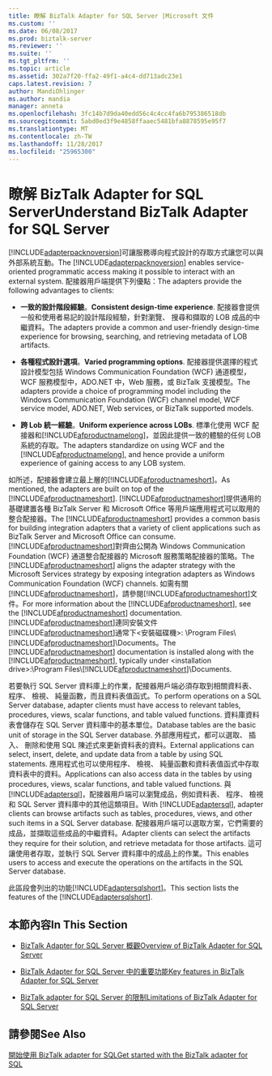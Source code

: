 ```yaml
---
title: 瞭解 BizTalk Adapter for SQL Server |Microsoft 文件
ms.custom: ''
ms.date: 06/08/2017
ms.prod: biztalk-server
ms.reviewer: ''
ms.suite: ''
ms.tgt_pltfrm: ''
ms.topic: article
ms.assetid: 302a7f20-ffa2-49f1-a4c4-dd713adc23e1
caps.latest.revision: 7
author: MandiOhlinger
ms.author: mandia
manager: anneta
ms.openlocfilehash: 3fc14b7d9da40edd56c4c4cc4fa6b795386518db
ms.sourcegitcommit: 5abd0ed3f9e4858ffaaec5481bfa8878595e95f7
ms.translationtype: MT
ms.contentlocale: zh-TW
ms.lasthandoff: 11/28/2017
ms.locfileid: "25965300"
---
```

# <a name="understand-biztalk-adapter-for-sql-server"></a><span data-ttu-id="fb225-102">瞭解 BizTalk Adapter for SQL Server</span><span class="sxs-lookup"><span data-stu-id="fb225-102">Understand BizTalk Adapter for SQL Server</span></span>
<span data-ttu-id="fb225-103">[!INCLUDE[adapterpacknoversion](../../includes/adapterpacknoversion-md.md)]可讓服務導向程式設計的存取方式讓您可以與外部系統互動。</span><span class="sxs-lookup"><span data-stu-id="fb225-103">The [!INCLUDE[adapterpacknoversion](../../includes/adapterpacknoversion-md.md)] enables service-oriented programmatic access making it possible to interact with an external system.</span></span> <span data-ttu-id="fb225-104">配接器用戶端提供下列優點：</span><span class="sxs-lookup"><span data-stu-id="fb225-104">The adapters provide the following advantages to clients:</span></span>  
  
-   <span data-ttu-id="fb225-105">**一致的設計階段經驗**。</span><span class="sxs-lookup"><span data-stu-id="fb225-105">**Consistent design-time experience**.</span></span> <span data-ttu-id="fb225-106">配接器會提供一般和使用者易記的設計階段經驗，針對瀏覽、 搜尋和擷取的 LOB 成品的中繼資料。</span><span class="sxs-lookup"><span data-stu-id="fb225-106">The adapters provide a common and user-friendly design-time experience for browsing, searching, and retrieving metadata of LOB artifacts.</span></span>  
  
-   <span data-ttu-id="fb225-107">**各種程式設計選項**。</span><span class="sxs-lookup"><span data-stu-id="fb225-107">**Varied programming options**.</span></span> <span data-ttu-id="fb225-108">配接器提供選擇的程式設計模型包括 Windows Communication Foundation (WCF) 通道模型，WCF 服務模型中，ADO.NET 中，Web 服務，或 BizTalk 支援模型。</span><span class="sxs-lookup"><span data-stu-id="fb225-108">The adapters provide a choice of programming model including the Windows Communication Foundation (WCF) channel model, WCF service model, ADO.NET, Web services, or BizTalk supported models.</span></span>  
  
-   <span data-ttu-id="fb225-109">**跨 Lob 統一經驗**。</span><span class="sxs-lookup"><span data-stu-id="fb225-109">**Uniform experience across LOBs**.</span></span> <span data-ttu-id="fb225-110">標準化使用 WCF 配接器和[!INCLUDE[afproductnamelong](../../includes/afproductnamelong-md.md)]，並因此提供一致的體驗的任何 LOB 系統的存取。</span><span class="sxs-lookup"><span data-stu-id="fb225-110">The adapters standardize on using WCF and the [!INCLUDE[afproductnamelong](../../includes/afproductnamelong-md.md)], and hence provide a uniform experience of gaining access to any LOB system.</span></span>  
  
 <span data-ttu-id="fb225-111">如所述，配接器會建立最上層的[!INCLUDE[afproductnameshort](../../includes/afproductnameshort-md.md)]。</span><span class="sxs-lookup"><span data-stu-id="fb225-111">As mentioned, the adapters are built on top of the [!INCLUDE[afproductnameshort](../../includes/afproductnameshort-md.md)].</span></span> <span data-ttu-id="fb225-112">[!INCLUDE[afproductnameshort](../../includes/afproductnameshort-md.md)]提供通用的基礎建置各種 BizTalk Server 和 Microsoft Office 等用戶端應用程式可以取用的整合配接器。</span><span class="sxs-lookup"><span data-stu-id="fb225-112">The [!INCLUDE[afproductnameshort](../../includes/afproductnameshort-md.md)] provides a common basis for building integration adapters that a variety of client applications such as BizTalk Server and Microsoft Office can consume.</span></span> <span data-ttu-id="fb225-113">[!INCLUDE[afproductnameshort](../../includes/afproductnameshort-md.md)]對齊由公開為 Windows Communication Foundation (WCF) 通道整合配接器的 Microsoft 服務策略配接器的策略。</span><span class="sxs-lookup"><span data-stu-id="fb225-113">The [!INCLUDE[afproductnameshort](../../includes/afproductnameshort-md.md)] aligns the adapter strategy with the Microsoft Services strategy by exposing integration adapters as Windows Communication Foundation (WCF) channels.</span></span> <span data-ttu-id="fb225-114">如需有關[!INCLUDE[afproductnameshort](../../includes/afproductnameshort-md.md)]，請參閱[!INCLUDE[afproductnameshort](../../includes/afproductnameshort-md.md)]文件。</span><span class="sxs-lookup"><span data-stu-id="fb225-114">For more information about the [!INCLUDE[afproductnameshort](../../includes/afproductnameshort-md.md)], see the [!INCLUDE[afproductnameshort](../../includes/afproductnameshort-md.md)] documentation.</span></span> <span data-ttu-id="fb225-115">[!INCLUDE[afproductnameshort](../../includes/afproductnameshort-md.md)]連同安裝文件[!INCLUDE[afproductnameshort](../../includes/afproductnameshort-md.md)]通常下\<安裝磁碟機\>: \Program Files\\[!INCLUDE[afproductnameshort](../../includes/afproductnameshort-md.md)]\Documents。</span><span class="sxs-lookup"><span data-stu-id="fb225-115">The [!INCLUDE[afproductnameshort](../../includes/afproductnameshort-md.md)] documentation is installed along with the [!INCLUDE[afproductnameshort](../../includes/afproductnameshort-md.md)], typically under \<installation drive\>:\Program Files\\[!INCLUDE[afproductnameshort](../../includes/afproductnameshort-md.md)]\Documents.</span></span>  
  
 <span data-ttu-id="fb225-116">若要執行 SQL Server 資料庫上的作業，配接器用戶端必須存取到相關資料表、 程序、 檢視、 純量函數，而且資料表值函式。</span><span class="sxs-lookup"><span data-stu-id="fb225-116">To perform operations on a SQL Server database, adapter clients must have access to relevant tables, procedures, views, scalar functions, and table valued functions.</span></span> <span data-ttu-id="fb225-117">資料庫資料表會儲存在 SQL Server 資料庫中的基本單位。</span><span class="sxs-lookup"><span data-stu-id="fb225-117">Database tables are the basic unit of storage in the SQL Server database.</span></span> <span data-ttu-id="fb225-118">外部應用程式，都可以選取、 插入、 刪除和使用 SQL 陳述式來更新資料表的資料。</span><span class="sxs-lookup"><span data-stu-id="fb225-118">External applications can select, insert, delete, and update data from a table by using SQL statements.</span></span> <span data-ttu-id="fb225-119">應用程式也可以使用程序、 檢視、 純量函數和資料表值函式中存取資料表中的資料。</span><span class="sxs-lookup"><span data-stu-id="fb225-119">Applications can also access data in the tables by using procedures, views, scalar functions, and table valued functions.</span></span> <span data-ttu-id="fb225-120">與[!INCLUDE[adaptersql](../../includes/adaptersql-md.md)]，配接器用戶端可以瀏覽成品，例如資料表、 程序、 檢視和 SQL Server 資料庫中的其他這類項目。</span><span class="sxs-lookup"><span data-stu-id="fb225-120">With [!INCLUDE[adaptersql](../../includes/adaptersql-md.md)], adapter clients can browse artifacts such as tables, procedures, views, and other such items in a SQL Server database.</span></span> <span data-ttu-id="fb225-121">配接器用戶端可以選取方案，它們需要的成品，並擷取這些成品的中繼資料。</span><span class="sxs-lookup"><span data-stu-id="fb225-121">Adapter clients can select the artifacts they require for their solution, and retrieve metadata for those artifacts.</span></span> <span data-ttu-id="fb225-122">這可讓使用者存取，並執行 SQL Server 資料庫中的成品上的作業。</span><span class="sxs-lookup"><span data-stu-id="fb225-122">This enables users to access and execute the operations on the artifacts in the SQL Server database.</span></span>  
  
 <span data-ttu-id="fb225-123">此區段會列出的功能[!INCLUDE[adaptersqlshort](../../includes/adaptersqlshort-md.md)]。</span><span class="sxs-lookup"><span data-stu-id="fb225-123">This section lists the features of the [!INCLUDE[adaptersqlshort](../../includes/adaptersqlshort-md.md)].</span></span>  
  
## <a name="in-this-section"></a><span data-ttu-id="fb225-124">本節內容</span><span class="sxs-lookup"><span data-stu-id="fb225-124">In This Section</span></span>  
  
-   [<span data-ttu-id="fb225-125">BizTalk Adapter for SQL Server 概觀</span><span class="sxs-lookup"><span data-stu-id="fb225-125">Overview of BizTalk Adapter for SQL Server</span></span>](../../adapters-and-accelerators/adapter-sql/overview-of-biztalk-adapter-for-sql-server.md)  
  
-   [<span data-ttu-id="fb225-126">BizTalk Adapter for SQL Server 中的重要功能</span><span class="sxs-lookup"><span data-stu-id="fb225-126">Key features in BizTalk Adapter for SQL Server</span></span>](../../adapters-and-accelerators/adapter-sql/key-features-in-biztalk-adapter-for-sql-server.md) 
  
-   [<span data-ttu-id="fb225-127">BizTalk adapter for SQL Server 的限制</span><span class="sxs-lookup"><span data-stu-id="fb225-127">Limitations of BizTalk Adapter for SQL Server</span></span>](../../adapters-and-accelerators/adapter-sql/limitations-of-biztalk-adapter-for-sql-server.md)  
  
## <a name="see-also"></a><span data-ttu-id="fb225-128">請參閱</span><span class="sxs-lookup"><span data-stu-id="fb225-128">See Also</span></span>  
[<span data-ttu-id="fb225-129">開始使用 BizTalk adapter for SQL</span><span class="sxs-lookup"><span data-stu-id="fb225-129">Get started with the BizTalk adapter for SQL</span></span>](../../adapters-and-accelerators/adapter-sql/get-started-with-the-biztalk-adapter-for-sql.md)
